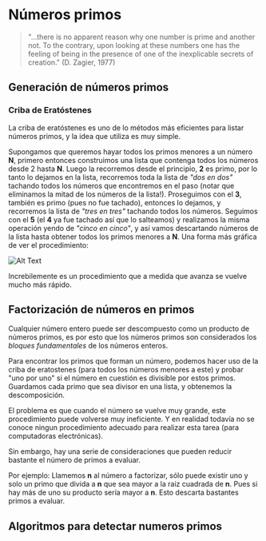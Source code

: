 # Números primos

> "...there is no apparent reason why one number is prime and another not. To the contrary, upon looking at these numbers one has the feeling of being in the presence of one of the inexplicable secrets of creation." (D. Zagier, 1977) 


## Generación de números primos

### Criba de Eratóstenes
La criba de eratóstenes es uno de lo métodos más eficientes para listar números primos, y la idea que utiliza es muy simple.

Supongamos que queremos hayar todos los primos menores a un número **N**, primero entonces construimos una lista que contenga todos los números desde 2 hasta **N**. Luego la recorremos desde el principio, **2** es primo, por lo tanto lo dejamos en la lista, recorremos toda la lista de *"dos en dos"* tachando todos los números que encontremos en el paso (notar que eliminamos la mitad de los números de la lista!). Proseguimos con el **3**,  también es primo (pues no fue tachado), entonces lo dejamos, y recorremos la lista de *"tres en tres"* tachando todos los números. Seguimos con el **5** (el **4** ya fue tachado así que lo salteamos) y realizamos la misma operación yendo de *"cinco en cinco"*, y así vamos descartando números de la lista hasta obtener todos los primos menores a **N**. Una forma más gráfica de ver el procedimiento:

![Alt Text](http://recursospython.com/wp-content/uploads/2016/06/sieve.gif)

Increbilemente es un procedimiento que a medida que avanza se vuelve mucho más rápido.

## Factorización de números en primos

Cualquier número entero puede ser descompuesto como un producto de números primos, es por esto que los números primos son considerados los *bloques fundamentales* de los números enteros. 

Para encontrar los primos que forman un número, podemos hacer uso de la criba de eratostenes (para todos los números menores a este) y probar "uno por uno" si el número en cuestión es divisible por estos primos. Guardamos cada primo que sea divisor en una lista, y obtenemos la descomposición.

El problema es que cuando el número se vuelve muy grande, este procedimiento puede volverse muy ineficiente. Y en realidad todavía no se conoce ningun procedimiento adecuado para realizar esta tarea (para computadoras electrónicas).

Sin embargo, hay una serie de consideraciones que pueden reducir bastante el número de primos a evaluar.

Por ejemplo: Llamemos **n** al número a factorizar, sólo puede existir uno y solo un primo que divida a **n** que sea mayor a la raiz cuadrada de **n**. Pues si hay más de uno su producto sería mayor a **n**.  Esto descarta bastantes primos a evaluar.


## Algoritmos para detectar numeros primos
